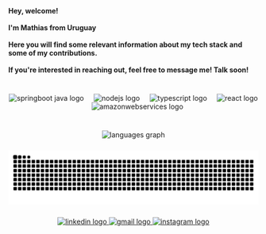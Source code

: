 <br clear="both">

###

<h4 align="left">Hey, welcome!<br><br>I'm Mathias from Uruguay<br><br>Here you will find some relevant information about my tech stack and some of my contributions.<br><br>If you're interested in reaching out, feel free to message me! Talk soon!</h4>

###

<br clear="both">

<div align="center">
  <img src="https://spring.io/img/projects/spring-boot.svg" height="45" width="45" alt="springboot java logo"  />
  <img width="12" />
  <img src="https://github.com/user-attachments/assets/f80f8b70-e0a8-4754-ae49-1592bfbc2d17" height="45" width="45" alt="nodejs logo"  />
  <img width="12" />
  <img src="https://cdn.jsdelivr.net/gh/devicons/devicon/icons/typescript/typescript-original.svg" height="45" width="45" alt="typescript logo"  />  
  <img width="12" />
  <img src="https://cdn.jsdelivr.net/gh/devicons/devicon/icons/react/react-original.svg" height="45" width="45" alt="react logo"  />
  <img width="12" />
  <img src="https://cdn.jsdelivr.net/gh/devicons/devicon/icons/amazonwebservices/amazonwebservices-plain-wordmark.svg" height="45" width="45" alt="amazonwebservices logo"  />
</div>

###

<br clear="both">

<div align="center">
  <img src="https://github-readme-stats.vercel.app/api/top-langs?username=matf8&locale=en&hide_title=false&layout=compact&card_width=320&langs_count=7&theme=radical&hide_border=true&order=2&custom_title=Preferred%20Stack" height="150" alt="languages graph"  />
</div>

###

<img src="https://raw.githubusercontent.com/matf8/matf8/output/snake.svg" alt="Snake animation" />

###

<div align="center">
  <a href="https://www.linkedin.com/in/mathi10/" target="_blank">
    <img src="https://img.shields.io/static/v1?message=LinkedIn&logo=linkedin&label=&color=0077B5&logoColor=white&labelColor=&style=for-the-badge" height="35" alt="linkedin logo"  />
  </a>
  <a href="mailto:mathias.lfernandez@gmail.com" target="_blank">
    <img src="https://img.shields.io/static/v1?message=Gmail&logo=gmail&label=&color=D14836&logoColor=white&labelColor=&style=for-the-badge" height="35" alt="gmail logo"  />
  </a>
  <a href="https://www.instagram.com/mathu_f" target="_blank">
    <img src="https://img.shields.io/static/v1?message=Instagram&logo=instagram&label=&color=E4405F&logoColor=white&labelColor=&style=for-the-badge" height="35" alt="instagram logo"  />
  </a>
</div>

###
